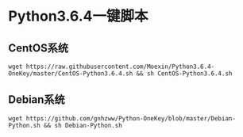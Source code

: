 # Python3.6.4一键脚本
## CentOS系统
```shell
wget https://raw.githubusercontent.com/Moexin/Python3.6.4-OneKey/master/CentOS-Python3.6.4.sh && sh CentOS-Python3.6.4.sh
```
## Debian系统
```shell
wget https://github.com/gnhzww/Python-OneKey/blob/master/Debian-Python.sh && sh Debian-Python.sh
```
